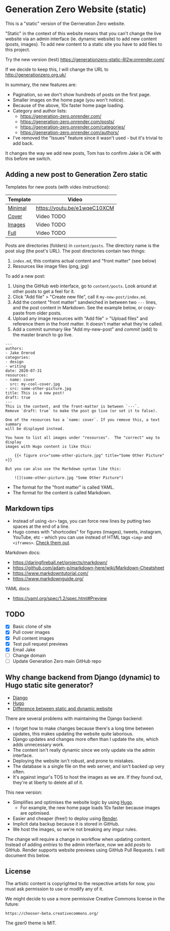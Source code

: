 # Generation Zero Website (static)
This is a "static" version of the Gerneration Zero website.

"Static" in the context of this website means that you can't change the live
website via an admin interface (ie. dynamic website) to add new content (posts,
images). To add new content to a static site you have to add files to this
project.

Try the new version (test) https://generationzero-static-8l2w.onrender.com/

If we decide to keep this, I will change the URL to http://generationzero.org.uk/

In summary, the new features are:

- Pagination, so we don't show hundreds of posts on the first page.
- Smaller images on the home page (you won't notice).
- Because of the above, 10x faster home page loading.
- Category and author lists:
    - https://generation-zero.onrender.com/
    - https://generation-zero.onrender.com/posts/
    - https://generation-zero.onrender.com/categories/
    - https://generation-zero.onrender.com/authors/
- I've removed the "Issues" feature since it wasn't used - but it's trivial to
  add back.

It changes the way we add new posts, Tom has to confirm Jake is OK with this
before we switch.

## Adding a new post to Generation Zero static
Templates for new posts (with video instructions):

| Template | Video |
| -------- | ----- |
| [Minimal](https://raw.githubusercontent.com/tompreston/generationzero-static/master/archetypes/minimal.md) | https://youtu.be/e1wqeC10XCM |
| [Cover](https://raw.githubusercontent.com/tompreston/generationzero-static/master/archetypes/cover.md) | Video TODO |
| [Images](https://raw.githubusercontent.com/tompreston/generationzero-static/master/archetypes/images.md) | Video TODO |
| [Full](https://raw.githubusercontent.com/tompreston/generationzero-static/master/archetypes/default.md) | Video TODO |

Posts are directories (folders) in `content/posts`. The directory name is the
post *slug* (the post's URL).  The post directories contain two things:

1. `index.md`, this contains actual content and "front matter" (see below)
2. Resources like image files (png, jpg)

To add a new post:

1. Using the GitHub web interface, go to `content/posts`. Look around at other
   posts to get a feel for it.
2. Click "Add file" > "Create new file", call it `my-new-post/index.md`.
3. Add the content "front matter" sandwiched in between two `---` lines, and
   the post content in Markdown. See the example below, or copy-paste from older
   posts.
4. Upload any image resources with "Add file" > "Upload files" and reference
   them in the front matter. It doesn't matter what they're called.
5. Add a commit summary like "Add my-new-post" and *commit* (add) to the master
   branch to go live.

```
---
authors:
- Jake Ormrod
categories:
- design
- writing
date: 2020-07-31
resources:
- name: cover
  src: my-cool-cover.jpg
- src: some-other-picture.jpg
title: This is a new post!
draft: true
---
This is the content, and the front-matter is between `---`.
Remove `draft: true` to make the post go live (or set it to false).

One of the resources has a `name: cover`. If you remove this, a text summary
will be displayed instead.

You have to list all images under "resources".  The "correct" way to display
images with Hugo content is like this:

    {{< figure src="some-other-picture.jpg" title="Some Other Picture" >}}

But you can also use the Markdown syntax like this:

    ![](some-other-picture.jpg "Some Other Picture")
```

- The format for the "front matter" is called YAML.
- The format for the content is called Markdown.

## Markdown tips
- Instead of using `<br>` tags, you can force new lines by putting two spaces at
  the end of a line.
- Hugo comes with "shortcodes" for figures (images), tweets, instagram, YouTube,
  etc - which you can use instead of HTML tags `<img>` and `<iframes>`.
  [Check them out](https://gohugo.io/content-management/shortcodes/#use-hugos-built-in-shortcodes).

Markdown docs:

- https://daringfireball.net/projects/markdown/
- https://github.com/adam-p/markdown-here/wiki/Markdown-Cheatsheet
- https://www.markdowntutorial.com/
- https://www.markdownguide.org/

YAML docs:

- https://yaml.org/spec/1.2/spec.html#Preview

## TODO
- [x] Basic clone of site
- [x] Pull cover images
- [x] Pull content images
- [x] Test pull request previews
- [x] Email Jake
- [ ] Change domain
- [ ] Update Generation Zero main GitHub repo

## Why change backend from Django (dynamic) to Hugo static site generator?
- [Django](https://www.djangoproject.com/)
- [Hugo](https://gohugo.io/)
- [Difference between static and dynamic website](https://developer.mozilla.org/en-US/docs/Learn/Common_questions/What_is_a_web_server)

There are several problems with maintaining the Django backend:
- I forget how to make changes because there's a long time between updates, this
  makes updating the website quite laborious.
- Django updates and changes more often than I update the site, which adds
  unnecessary work.
- The content isn't really dynamic since we only update via the admin interface.
- Deploying the website isn't robust, and prone to mistakes.
- The database is a single file on the web server, and isn't backed up very
  often.
- It's against imgur's TOS to host the images as we are. If they found out,
  they're at liberty to delete all of it.

This new version:
- Simplifies and optimises the website logic by using [Hugo](https://gohugo.io/).
  - For example, the new home page loads 10x faster because images are optimised.
- Easier and cheaper (free!) to deploy using [Render](https://render.com/).
- Implicit data backup because it is stored in GitHub.
- We host the images, so we're not breaking any imgur rules.

The change will require a change in workflow when updating content. Instead of
adding *entries* to the admin interface, now we add *posts* to GitHub. Render
supports website previews using GitHub Pull Requests. I will document this
below.

## License
The artistic content is copyrighted to the respective artists for now, you must
ask permission to use or modify any of it.

We might decide to use a more permissive Creative Commons license in the future:

    https://chooser-beta.creativecommons.org/

The gzer0 theme is MIT.
